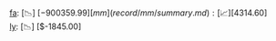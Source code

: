 [fa](record/fa/summary.md): [📉] [$-900359.99]  
[mm](record/mm/summary.md): [📈] [$4314.60]  
[ly](record/ly/summary.md): [📉] [$-1845.00]  
